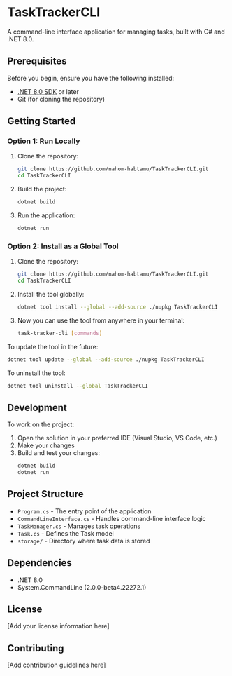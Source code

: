 # TaskTrackerCLI

A command-line interface application for managing tasks, built with C# and .NET 8.0.

## Prerequisites

Before you begin, ensure you have the following installed:
- [.NET 8.0 SDK](https://dotnet.microsoft.com/download/dotnet/8.0) or later
- Git (for cloning the repository)

## Getting Started

### Option 1: Run Locally

1. Clone the repository:
   ```bash
   git clone https://github.com/nahom-habtamu/TaskTrackerCLI.git
   cd TaskTrackerCLI
   ```

2. Build the project:
   ```bash
   dotnet build
   ```

3. Run the application:
   ```bash
   dotnet run
   ```

### Option 2: Install as a Global Tool

1. Clone the repository:
   ```bash
   git clone https://github.com/nahom-habtamu/TaskTrackerCLI.git
   cd TaskTrackerCLI
   ```

2. Install the tool globally:
   ```bash
   dotnet tool install --global --add-source ./nupkg TaskTrackerCLI
   ```

3. Now you can use the tool from anywhere in your terminal:
   ```bash
   task-tracker-cli [commands]
   ```

To update the tool in the future:
```bash
dotnet tool update --global --add-source ./nupkg TaskTrackerCLI
```

To uninstall the tool:
```bash
dotnet tool uninstall --global TaskTrackerCLI
```

## Development

To work on the project:

1. Open the solution in your preferred IDE (Visual Studio, VS Code, etc.)
2. Make your changes
3. Build and test your changes:
   ```bash
   dotnet build
   dotnet run
   ```

## Project Structure

- `Program.cs` - The entry point of the application
- `CommandLineInterface.cs` - Handles command-line interface logic
- `TaskManager.cs` - Manages task operations
- `Task.cs` - Defines the Task model
- `storage/` - Directory where task data is stored

## Dependencies

- .NET 8.0
- System.CommandLine (2.0.0-beta4.22272.1)

## License

[Add your license information here]

## Contributing

[Add contribution guidelines here]
